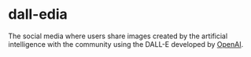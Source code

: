 # dall-edia
The social media where users share images created by the artificial intelligence with the community using the DALL-E developed by [OpenAI](https://openai.com/). 
